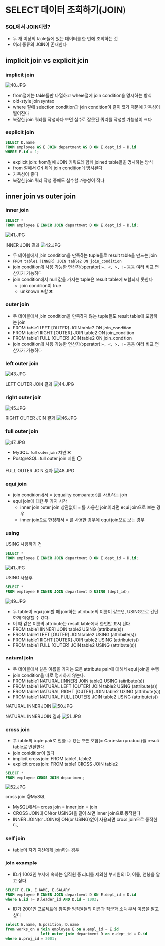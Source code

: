 
# SELECT 데이터 조회하기(JOIN)

### SQL에서 JOIN이란?

- 두 개 이상의 table들에 있는 데이터를 한 번에 조회하는 것 
- 여러 종류의 JOIN이 존재한다

## implicit join vs explicit join

### implicit join

![40.JPG](%EC%9D%B4%EB%AF%B8%EC%A7%80%2F40.JPG)

- from절에는 table들만 나열하고 where절에 join condition을 명시하는 방식 
- old-style join syntax
- where 절에 selection condition과 join condition이 같이 있기 때문에 가독성이 떨어진다
- 복잡한 join 쿼리를 작성하다 보면 실수로 잘못된 쿼리를 작성할 가능성이 크다

### explicit join

```sql
SELECT D.name
FROM employee AS E JOIN department AS D ON E.dept_id = D.id
WHERE E.id = 1;
```
- explicit join: from절에 JOIN 키워드와 함께 joined table들을 명시하는 방식 
- from 절에서 ON 뒤에 join condition이 명시된다
- 가독성이 좋다 
- 복잡한 join 쿼리 작성 중에도 실수할 가능성이 적다

## inner join vs outer join

### inner join

```sql
SELECT *
FROM employee E INNER JOIN department D ON E.dept_id = D.id;
```

![41.JPG](%EC%9D%B4%EB%AF%B8%EC%A7%80%2F41.JPG)

INNER JOIN 결과 
![42.JPG](%EC%9D%B4%EB%AF%B8%EC%A7%80%2F42.JPG)

- 두 테이블에서 join condition을 만족하는 tuple들로 result table을 만드는 join
- ``FROM table1 [INNER] JOIN table2 ON join_condition``
- join condition에 사용 가능한 연산자(operator):``=, <, >, !=`` 등등 여러 비교 연산자가 가능하다
- join condition에서 null 값을 가지는 tuple은 result table에 포함되지 못한다 
  - join condition이 true
  - unknown 포함 ❌

### outer join

- 두 테이블에서 join condition을 만족하지 않는 tuple들도 result table에 포함하는 join
- FROM table1 LEFT [OUTER] JOIN table2 ON join_condition
- FROM table1 RIGHT [OUTER] JOIN table2 ON join_condition
- FROM table1 FULL [OUTER] JOIN table2 ON join_condition
- join condition에 사용 가능한 연산자(operator):``=, <, >, !=`` 등등 여러 비교 연산자가 가능하다

### left outer join

![43.JPG](%EC%9D%B4%EB%AF%B8%EC%A7%80%2F43.JPG)

LEFT OUTER JOIN 결과
![44.JPG](%EC%9D%B4%EB%AF%B8%EC%A7%80%2F44.JPG)

### right outer join

![45.JPG](%EC%9D%B4%EB%AF%B8%EC%A7%80%2F45.JPG)

RIGHT OUTER JOIN 결과
![46.JPG](%EC%9D%B4%EB%AF%B8%EC%A7%80%2F46.JPG)

### full outer join

![47.JPG](%EC%9D%B4%EB%AF%B8%EC%A7%80%2F47.JPG)
- MySQL: full outer join 지원 ❌
- PostgreSQL: full outer join 지원 ⭕️

FULL OUTER JOIN 결과
![48.JPG](%EC%9D%B4%EB%AF%B8%EC%A7%80%2F48.JPG)


### equi join

- join condition에서 = (equality comparator)를 사용하는 join
- equi join에 대한 두 가지 시각
  - inner join outer join 상관없이 = 를 사용한 join이라면 equi join으로 보는 경우 
  - inner join으로 한정해서 = 를 사용한 경우에 equi join으로 보는 경우

### using

USING 사용하기 전 
```sql
SELECT *
FROM employee E INNER JOIN department D ON E.dept_id = D.id;
```
![41.JPG](%EC%9D%B4%EB%AF%B8%EC%A7%80%2F41.JPG)

USING 사용후 
```sql
SELECT * 
FROM employee E INNER JOIN department D USING (dept_id);
```
![49.JPG](%EC%9D%B4%EB%AF%B8%EC%A7%80%2F49.JPG)


- 두 table이 equi join할 때 join하는 attribute의 이름이 같드면, USING으로 간단하게 작성할 수 있다. 
- 이 때 같은 이름의 attribute는 result table에서 한번만 표시 된다 
- FROM table1 [INNER] JOIN table2 USING (attribute(s))
- FROM table1 LEFT [OUTER] JOIN table2 USING (attribute(s))
- FROM table1 RIGHT [OUTER] JOIN table2 USING (attribute(s))
- FROM table1 FULL [OUTER] JOIN table2 USING (attribute(s))

### natural join

- 두 테이블에서 같은 이름을 가지는 모든 attribute pair에 대해서 equi join을 수행 
- join condition을 따로 명시하지 않는다.
- FROM table1 NATURAL [INNER] JOIN table2 USING (attribute(s))
- FROM table1 NATURAL LEFT [OUTER] JOIN table2 USING (attribute(s))
- FROM table1 NATURAL RIGHT [OUTER] JOIN table2 USING (attribute(s))
- FROM table1 NATURAL FULL [OUTER] JOIN table2 USING (attribute(s))

NATURAL INNER JOIN 
![50.JPG](%EC%9D%B4%EB%AF%B8%EC%A7%80%2F50.JPG)

NATURAL INNER JOIN 결과
![51.JPG](%EC%9D%B4%EB%AF%B8%EC%A7%80%2F51.JPG)

### cross join

- 두 table의 tuple pair로 만들 수 있는 모든 조합(= Cartesian product)을 result table로 반환한다
- join conidition이 없다
- implicit cross join: FROM table1, table2
- explicit cross join: FROM table1 CROSS JOIN table2

```sql
SELECT *
FROM employee CROSS JOIN department;
```

![52.JPG](%EC%9D%B4%EB%AF%B8%EC%A7%80%2F52.JPG)

cross join @MySQL
- MySQL에서는 cross join = inner join = join 
- CROSS JOIN에 ON(or USING)을 같이 쓰면 inner join으로 동작한다
- INNER JOIN(or JOIN)에 ON(or USING)없이 사용되면 cross join으로 동작한다.

### self join
- table이 자기 자신에게 join하는 경우

### join example

- ID가 1003인 부서에 속하는 임직원 중 리더를 제외한 부서원의 ID, 이름, 연봉을 알고 싶다
```sql
SELECT E.ID, E.NAME, E.SALARY               
FROM employee E INNER JOIN department D ON E.dept_id = D.id
where E.id != D.leader_id AND D.id = 1003;      
```

- ID가 2001인 프로젝트에 참여한 임직원들의 이름과 직군과 소속 부서 이름을 알고 싶다
```sql
select E.name, E.position, D.name
from works_on W join employee E on W.empl_id = E.id
				left outer join department D on e.dept_id = D.id
where W.proj_id = 2001; 
```



